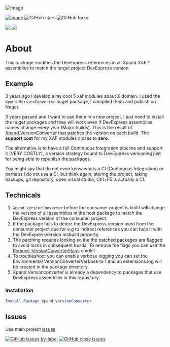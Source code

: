 ![image](https://user-images.githubusercontent.com/159464/66713086-c8c5a800-edae-11e9-9bc1-73ffc0c215fb.png)

[![image](https://xpandshields.azurewebsites.net/badge/Exclusive%20services%3F-Head%20to%20the%20dashboard-Blue)](https://github.com/sponsors/apobekiaris) ![GitHub stars](https://xpandshields.azurewebsites.net/github/stars/expandframework/devexpress.xaf?label=Star%20the%20project%20if%20you%20think%20it%20deserves%20it&style=social) ![GitHub forks](https://xpandshields.azurewebsites.net/github/forks/expandframework/Devexpress.Xaf?label=Fork%20the%20project%20to%20extend%20and%20contribute&style=social)

![](https://xpandshields.azurewebsites.net/nuget/v/Xpand.VersionConverter.svg?label=nuget.org&style=flat) ![](https://xpandshields.azurewebsites.net/nuget/dt/Xpand.VersionConverter.svg?style=flat)

# About
This package modifies the DevExpress references in all Xpand.XAF.* assemblies to match the target project DevExpress version.

## Example
3 years ago I develop a my cool 5 xaf modules about X domain. I used the `Xpand.VersionConverter` nuget package, I compiled them and publish on Nuget.
 
3 years passed and I want to use them in a new project. I just need to install the nuget packages and they will work even if DevExpress assemblies names change every year (Major builds). This is the result of Xpand.VersionConverter that patches the version on each build. The **support cost** for my XAF modules closes to **zero**.
 
The alternative is to have a full Continuous Integration pipeline and support it (VERY COSTLY), a version strategy bound to DevExpress versioning just for being able to republish the packages. 

You might say that do not even know whats a CI (Continuous Integration) or perhaps I do not use a CI, but think again, storing the project, taking backups, git repository, open visual studio, Ctrl+F5 is actually a CI.
## Technicals

1. `Xpand.VersionConverter` before the consumer project is build will change the version of all assemblies in the host package to match the DevExpress version of the consumer project. 
2. If the package fails to detect the DevExpress version used from the consumer project due for e.g to indirect references you can help it with the DevExpressVersion msbuild property. 
2. The patching requires locking so the the patched packages are flagged to avoid locks in subsequent builds. To remove the flags you can use the [Remove-VersionConverterFlags](https://github.com/eXpandFramework/XpandPwsh/wiki/Remove-VersionConverterFlags) cmdlet.
3. To troubleshoot you can enable verbose logging you can set the Environmental VersionConverterVerbose to 1 and an extensions.log will be created in the package directory.
4. Xpand.Versionconverter is already a dependency to packages that use DevExpress assemblies in this repository.

### Installation

```ps1
Install-Package Xpand.VersionConverter
```

## Issues
Use main project [issues](https://github.com/eXpandFramework/eXpand/issues/new/choose)

[![GitHub issues by-label](https://xpandshields.azurewebsites.net/github/issues/expandframework/expand/VersionConverter)](https://github.com/eXpandFramework/eXpand/issues?q=is%3Aissue+is%3Aopen+sort%3Aupdated-desc+label%3AVersionConverter) [![GitHub close issues](https://xpandshields.azurewebsites.net/github/issues-closed/eXpandFramework/eXpand/VersionConverter.svg)](https://github.com/eXpandFramework/eXpand/issues?utf8=%E2%9C%93&q=is%3Aissue+is%3Aclosed+sort%3Aupdated-desc+label%3AVersionConverter)
